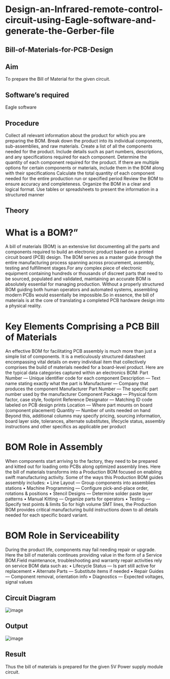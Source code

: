 # Design-an-Infrared-remote-control-circuit-using-Eagle-software-and-generate-the-Gerber-file

## Bill-of-Materials-for-PCB-Design
## Aim
 To prepare the Bill of Material for the given circuit.
## Software’s required
 Eagle software
## Procedure
 Collect all relevant information about the product for which you are preparing the BOM.
 Break down the product into its individual components, sub-assemblies, and raw materials.
 Create a list of all the components needed for the product. Include details such as part numbers,
 descriptions, and any specifications required for each component.
 Determine the quantity of each component required for the product.
 If there are multiple options for certain components or materials, include them in the BOM along
 with their specifications
 Calculate the total quantity of each component needed for the entire production run or specified
 period
 Review the BOM to ensure accuracy and completeness.
 Organize the BOM in a clear and logical format. Use tables or spreadsheets to present the
 information in a structured manner
## Theory
# What is a BOM?”
 A bill of materials (BOM) is an extensive list documenting all the parts and components required to
 build an electronic product based on a printed circuit board (PCB) design. The BOM serves as a
 master guide through the entire manufacturing process spanning across procurement, assembly,
 testing and fulfillment stages.For any complex piece of electronic equipment containing hundreds
 or thousands of discreet parts that need to be sourced, populated and validated, maintaining an
 accurate BOM is absolutely essential for managing production. Without a properly structured BOM
 guiding both human operators and automated systems, assembling modern PCBs would essentially
 be impossible.So in essence, the bill of materials is at the core of translating a completed PCB
 hardware design into a physical reality.
# Key Elements Comprising a PCB Bill of Materials
 An effective BOM for facilitating PCB assembly is much more than just a simple list of components.
 It is a meticulously structured datasheet encompassing vital details on every individual item that
 collectively comprises the build of materials needed for a board-level product. Here are the typical
 data categories captured within an electronics BOM: Part Number — Unique identifier code for
 each component
 Description — Text name stating exactly what the part is
 Manufacturer — Company that produces the component
 Manufacturer Part Number — The specific part number used by the manufacturer
 Component Package — Physical form factor, case style, footprint
 Reference Designator — Matching ID code labeled on PCB design prints
 Location — Where part mounts on board (component placement)
 Quantity — Number of units needed on hand
 Beyond this, additional columns may specify pricing, sourcing information, board layer side,
 tolerances, alternate substitutes, lifecycle status, assembly instructions and other specifics as
 applicable per product
# BOM Role in Assembly
 When components start arriving to the factory, they need to be prepared and kitted out for loading
 onto PCBs along optimized assembly lines. Here the bill of materials transforms into a Production
 BOM focused on enabling swift manufacturing activity. Some of the ways this Production BOM
 guides assembly includes: • Line Layout — Group components into assemblies stations
 • Machine Programming — Configure pick-and-place order, rotations & positions
 • Stencil Designs — Determine solder paste layer patterns
 • Manual Kitting — Organize parts for operators
 • Testing — Specify test points & limits
 So for high volume SMT lines, the Production BOM provides critical manufacturing build
 instructions down to all details needed for each specific board variant.
# BOM Role in Serviceability
 During the product life, components may fail needing repair or upgrade. Here the bill of materials
 continues providing value in the form of a Service BOM.Field maintenance, troubleshooting and
 warranty repair activities rely on service BOM data such as: • Lifecycle Status — Is part still active for
 replacement
 • Alternate Parts — Substitute items if needed
 • Repair Guides — Component removal, orientation info
 • Diagnostics — Expected voltages, signal values
## Circuit Diagram

![image](https://github.com/user-attachments/assets/c1cd5664-42a4-4128-b94b-da4d73e4b71c)

## Output

![image](https://github.com/user-attachments/assets/da981cc1-6822-4522-99d8-2b99a0a606b2)


## Result
 Thus the bill of materials is prepared for the given 5V Power supply module circuit.
